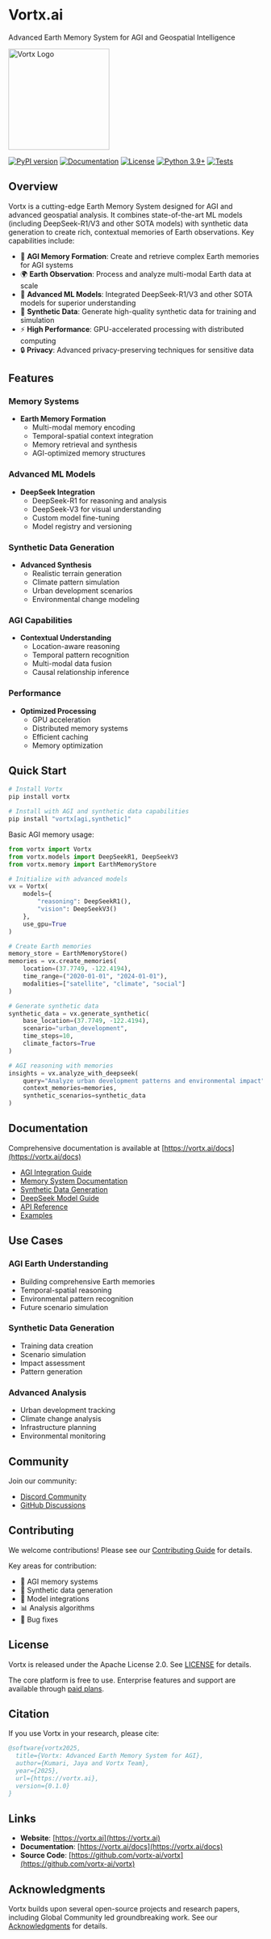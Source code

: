 # Vortx.ai

Advanced Earth Memory System for AGI and Geospatial Intelligence

<img src="vortxgola.jpg" alt="Vortx Logo" width="200"/>

[![PyPI version](https://badge.fury.io/py/vortx.svg)](https://badge.fury.io/py/vortx)
[![Documentation](https://img.shields.io/badge/docs-vortx.ai-green.svg)](https://vortx.ai/docs)
[![License](https://img.shields.io/badge/License-Apache%202.0-blue.svg)](LICENSE)
[![Python 3.9+](https://img.shields.io/badge/python-3.9+-blue.svg)](https://www.python.org/downloads/)
[![Tests](https://github.com/vortx-ai/vortx/workflows/Tests/badge.svg)](https://github.com/vortx-ai/vortx/actions)

## Overview

Vortx is a cutting-edge Earth Memory System designed for AGI and advanced geospatial analysis. It combines state-of-the-art ML models (including DeepSeek-R1/V3 and other SOTA models) with synthetic data generation to create rich, contextual memories of Earth observations. Key capabilities include:

- 🧠 **AGI Memory Formation**: Create and retrieve complex Earth memories for AGI systems
- 🌍 **Earth Observation**: Process and analyze multi-modal Earth data at scale
- 🤖 **Advanced ML Models**: Integrated DeepSeek-R1/V3 and other SOTA models for superior understanding
- 🎯 **Synthetic Data**: Generate high-quality synthetic data for training and simulation
- ⚡ **High Performance**: GPU-accelerated processing with distributed computing
- 🔒 **Privacy**: Advanced privacy-preserving techniques for sensitive data

## Features

### Memory Systems
- **Earth Memory Formation**
  - Multi-modal memory encoding
  - Temporal-spatial context integration
  - Memory retrieval and synthesis
  - AGI-optimized memory structures

### Advanced ML Models
- **DeepSeek Integration**
  - DeepSeek-R1 for reasoning and analysis
  - DeepSeek-V3 for visual understanding
  - Custom model fine-tuning
  - Model registry and versioning

### Synthetic Data Generation
- **Advanced Synthesis**
  - Realistic terrain generation
  - Climate pattern simulation
  - Urban development scenarios
  - Environmental change modeling
  
### AGI Capabilities
- **Contextual Understanding**
  - Location-aware reasoning
  - Temporal pattern recognition
  - Multi-modal data fusion
  - Causal relationship inference

### Performance
- **Optimized Processing**
  - GPU acceleration
  - Distributed memory systems
  - Efficient caching
  - Memory optimization

## Quick Start

```bash
# Install Vortx
pip install vortx

# Install with AGI and synthetic data capabilities
pip install "vortx[agi,synthetic]"
```

Basic AGI memory usage:
```python
from vortx import Vortx
from vortx.models import DeepSeekR1, DeepSeekV3
from vortx.memory import EarthMemoryStore

# Initialize with advanced models
vx = Vortx(
    models={
        "reasoning": DeepSeekR1(),
        "vision": DeepSeekV3()
    },
    use_gpu=True
)

# Create Earth memories
memory_store = EarthMemoryStore()
memories = vx.create_memories(
    location=(37.7749, -122.4194),
    time_range=("2020-01-01", "2024-01-01"),
    modalities=["satellite", "climate", "social"]
)

# Generate synthetic data
synthetic_data = vx.generate_synthetic(
    base_location=(37.7749, -122.4194),
    scenario="urban_development",
    time_steps=10,
    climate_factors=True
)

# AGI reasoning with memories
insights = vx.analyze_with_deepseek(
    query="Analyze urban development patterns and environmental impact",
    context_memories=memories,
    synthetic_scenarios=synthetic_data
)
```

## Documentation

Comprehensive documentation is available at [https://vortx.ai/docs](https://vortx.ai/docs)

- [AGI Integration Guide](https://vortx.ai/docs/agi)
- [Memory System Documentation](https://vortx.ai/docs/memory)
- [Synthetic Data Generation](https://vortx.ai/docs/synthetic)
- [DeepSeek Model Guide](https://vortx.ai/docs/deepseek)
- [API Reference](https://vortx.ai/docs/api)
- [Examples](https://vortx.ai/docs/examples)

## Use Cases

### AGI Earth Understanding
- Building comprehensive Earth memories
- Temporal-spatial reasoning
- Environmental pattern recognition
- Future scenario simulation

### Synthetic Data Generation
- Training data creation
- Scenario simulation
- Impact assessment
- Pattern generation

### Advanced Analysis
- Urban development tracking
- Climate change analysis
- Infrastructure planning
- Environmental monitoring

## Community

Join our community:
- [Discord Community](https://discord.gg/vortx)
- [GitHub Discussions](https://github.com/vortx-ai/vortx/discussions)

## Contributing

We welcome contributions! Please see our [Contributing Guide](CONTRIBUTING.md) for details.

Key areas for contribution:
- 🧠 AGI memory systems
- 🎯 Synthetic data generation
- 🤖 Model integrations
- 📊 Analysis algorithms
- 🐛 Bug fixes

## License

Vortx is released under the Apache License 2.0. See [LICENSE](LICENSE) for details.

The core platform is free to use. Enterprise features and support are available through [paid plans](https://vortx.ai/pricing).

## Citation

If you use Vortx in your research, please cite:

```bibtex
@software{vortx2025,
  title={Vortx: Advanced Earth Memory System for AGI},
  author={Kumari, Jaya and Vortx Team},
  year={2025},
  url={https://vortx.ai},
  version={0.1.0}
}
```

## Links

- **Website**: [https://vortx.ai](https://vortx.ai)
- **Documentation**: [https://vortx.ai/docs](https://vortx.ai/docs)
- **Source Code**: [https://github.com/vortx-ai/vortx](https://github.com/vortx-ai/vortx)

## Acknowledgments

Vortx builds upon several open-source projects and research papers, including Global Community led groundbreaking work. See our [Acknowledgments](docs/ACKNOWLEDGMENTS.md) for details.
